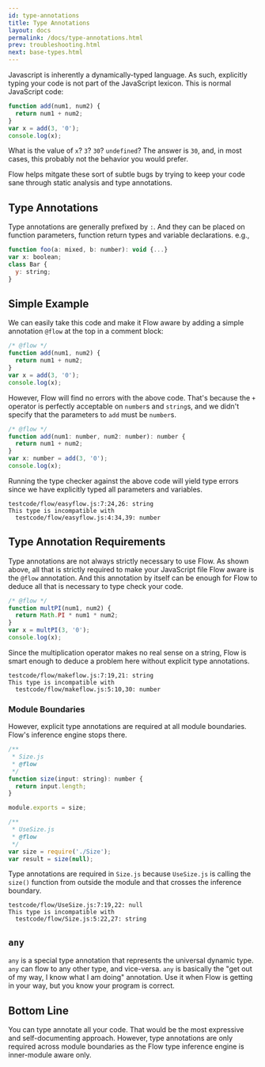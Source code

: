 ```yaml
---
id: type-annotations
title: Type Annotations
layout: docs
permalink: /docs/type-annotations.html
prev: troubleshooting.html
next: base-types.html
---
```


Javascript is inherently a dynamically-typed language. As such, explicitly
typing your code is not part of the JavaScript lexicon. This is normal
JavaScript code:

```javascript
function add(num1, num2) {
  return num1 + num2;
}
var x = add(3, '0');
console.log(x);
```

What is the value of `x`? `3`? `30`? `undefined`? The answer is `30`, and, in most
cases, this probably not the behavior you would prefer.

Flow helps mitgate these sort of subtle bugs by trying to keep your code sane
through static analysis and type annotations.

## Type Annotations

Type annotations are generally prefixed by `:`. And they can be placed on
function parameters, function return types and variable declarations. e.g.,

```javascript
function foo(a: mixed, b: number): void {...}
var x: boolean;
class Bar {
  y: string;
}
```

## Simple Example

We can easily take this code and make it Flow aware by adding a simple
annotation `@flow` at the top in a comment block:

```javascript
/* @flow */
function add(num1, num2) {
  return num1 + num2;
}
var x = add(3, '0');
console.log(x);
```

However, Flow will find no errors with the above code. That's because the `+`
operator is perfectly acceptable on `number`s and `string`s, and we didn't
specify that the parameters to `add` must be `number`s.

```javascript
/* @flow */
function add(num1: number, num2: number): number {
  return num1 + num2;
}
var x: number = add(3, '0');
console.log(x);
```

Running the type checker against the above code will yield type errors
since we have explicitly typed all parameters and variables.

```
testcode/flow/easyflow.js:7:24,26: string
This type is incompatible with
  testcode/flow/easyflow.js:4:34,39: number
```

## Type Annotation Requirements

Type annotations are not always strictly necessary to use Flow. As shown above,
all that is strictly required to make your JavaScript file Flow aware is
the `@flow` annotation. And this annotation by itself can be enough for Flow to
deduce all that is necessary to type check your code.

```javascript
/* @flow */
function multPI(num1, num2) {
  return Math.PI * num1 * num2;
}
var x = multPI(3, '0');
console.log(x);
```

Since the multiplication operator makes no real sense on a string, Flow is
smart enough to deduce a problem here without explicit type annotations.

```
testcode/flow/makeflow.js:7:19,21: string
This type is incompatible with
  testcode/flow/makeflow.js:5:10,30: number
```

### Module Boundaries

However, explicit type annotations are required at all module boundaries.
Flow's inference engine stops there.

```javascript
/**
 * Size.js
 * @flow
 */
function size(input: string): number {
  return input.length;
}

module.exports = size;
```

```javascript
/**
 * UseSize.js
 * @flow
 */
var size = require('./Size');
var result = size(null);
```

Type annotations are required in `Size.js` because `UseSize.js` is calling the
`size()` function from outside the module and that crosses the inference
boundary.

```
testcode/flow/UseSize.js:7:19,22: null
This type is incompatible with
  testcode/flow/Size.js:5:22,27: string
```

## `any`

`any` is a special type annotation that represents the universal dynamic type.
`any` can flow to any other type, and vice-versa. `any` is basically the "get
out of my way, I know what I am doing" annotation. Use it when Flow is getting
in your way, but you know your program is correct.

## Bottom Line

You can type annotate all your code. That would be the most expressive and
self-documenting approach. However, type annotations are only required across
module boundaries as the Flow type inference engine is inner-module aware only.
